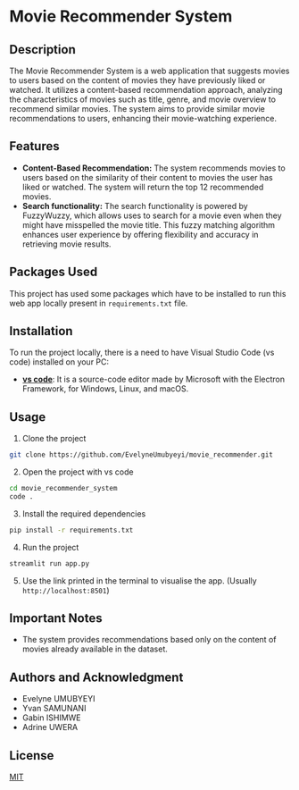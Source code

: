 # Movie Recommender System
## Description

The Movie Recommender System is a web application that suggests movies to users based on the content of movies they have previously liked or watched. It utilizes a content-based recommendation approach, analyzing the characteristics of movies such as title, genre, and movie overview to recommend similar movies. The system aims to provide similar movie recommendations to users, enhancing their movie-watching experience.

## Features

- **Content-Based Recommendation:** The system recommends movies to users based on the similarity of their content to movies the user has liked or watched. The system will return the top 12 recommended movies.
- **Search functionality:**  The search functionality is powered by FuzzyWuzzy, which allows uses to search for a movie even when they might have misspelled the movie title. This fuzzy matching algorithm enhances user experience by offering flexibility and accuracy in retrieving movie results.

## Packages Used

This project has used some packages which have to be installed to run this web app locally present in `requirements.txt` file. 

## Installation

To run the project locally, there is a need to have Visual Studio Code (vs code) installed on your PC:

- **[vs code](https://code.visualstudio.com/download)**: It is a source-code editor made by Microsoft with the Electron Framework, for Windows, Linux, and macOS.

## Usage

1. Clone the project 

``` bash
git clone https://github.com/EvelyneUmubyeyi/movie_recommender.git

```

2. Open the project with vs code

``` bash
cd movie_recommender_system
code .
```

3. Install the required dependencies

``` bash
pip install -r requirements.txt
```


4. Run the project

``` bash
streamlit run app.py
```

5. Use the link printed in the terminal to visualise the app. (Usually `http://localhost:8501`)

## Important Notes
- The system provides recommendations based only on the content of movies already available in the dataset.

## Authors and Acknowledgment

- Evelyne UMUBYEYI
- Yvan SAMUNANI
- Gabin ISHIMWE
- Adrine UWERA 

## License
[MIT](https://choosealicense.com/licenses/mit/)
